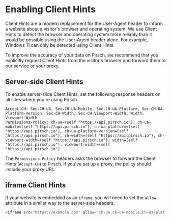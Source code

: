 # Enabling Client Hints

Client Hints are a modern replacement for the User-Agent header to inform a website about a visitor's browser and operating system. We use Client Hints to detect the browser and operating system more reliably than it would be possible using the User-Agent header alone. For example, Windows 11 can only be detected using Client Hints.

To improve the accuracy of your data on Pirsch, we recommend that you explicitly request Client Hints from the visitor's browser and forward them to our service or your proxy.

## Server-side Client Hints

To enable server-slide Client Hints, set the following response headers on all sites where you're using Pirsch.

```
Accept-CH: Sec-CH-UA, Sec-CH-UA-Mobile, Sec-CH-UA-Platform, Sec-CH-UA-Platform-Version, Sec-CH-Width, Sec-CH-Viewport-Width, Width, Viewport-Width
Permissions-Policy: ch-ua=(self "https://api.pirsch.io"), ch-ua-mobile=(self "https://api.pirsch.io"), ch-ua-platform=(self "https://api.pirsch.io"), ch-ua-platform-version=(self "https://api.pirsch.io"), ch-width=(self "https://api.pirsch.io"), ch-viewport-width=(self "https://api.pirsch.io"), width=(self "https://api.pirsch.io"), viewport-width=(self "https://api.pirsch.io")
```

The `Permissions-Policy` headers asks the browser to forward the Client Hints (`Accept-CH`) to Pirsch. If you've set up a proxy, the policy should include your proxy URL.

## iframe Client Hints

If your website is embedded as an `iframe`, you will need to set the `allow` attribute in a similar way to the server-side headers.

```html
<iframe src="https://example.com" allow="ch-ua,ch-ua-mobile,ch-ua-platform,ch-ua-platform-version,ch-width,ch-viewport-width,viewport-width,width"></iframe>
```
